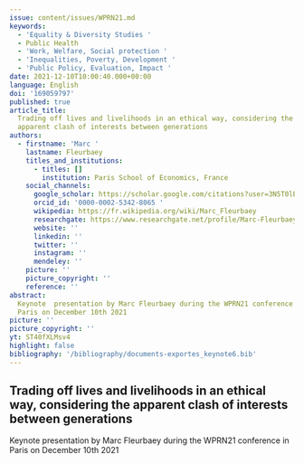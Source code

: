 ```yaml
---
issue: content/issues/WPRN21.md
keywords:
  - 'Equality & Diversity Studies '
  - Public Health
  - 'Work, Welfare, Social protection '
  - 'Inequalities, Poverty, Development '
  - 'Public Policy, Evaluation, Impact '
date: 2021-12-10T10:00:40.000+00:00
language: English
doi: '169059797'
published: true
article_title:
  Trading off lives and livelihoods in an ethical way, considering the
  apparent clash of interests between generations
authors:
  - firstname: 'Marc '
    lastname: Fleurbaey
    titles_and_institutions:
      - titles: []
        institution: Paris School of Economics, France
    social_channels:
      google_scholar: https://scholar.google.com/citations?user=3N5T0lEAAAAJ&hl=fr
      orcid_id: '0000-0002-5342-8065 '
      wikipedia: https://fr.wikipedia.org/wiki/Marc_Fleurbaey
      researchgate: https://www.researchgate.net/profile/Marc-Fleurbaey
      website: ''
      linkedin: ''
      twitter: ''
      instagram: ''
      mendeley: ''
    picture: ''
    picture_copyright: ''
    reference: ''
abstract:
  Keynote  presentation by Marc Fleurbaey during the WPRN21 conference in
  Paris on December 10th 2021
picture: ''
picture_copyright: ''
yt: ST40fXLMsv4
highlight: false
bibliography: '/bibliography/documents-exportes_keynote6.bib'
---
```


## Trading off lives and livelihoods in an ethical way, considering the apparent clash of interests between generations

Keynote presentation by Marc Fleurbaey during the WPRN21 conference in Paris on December 10th 2021

<Youtube yt="ST40fXLMsv4" caption ="Marc Fleurbaey: Trading off lives and livelihoods in an ethical way"></Youtube>
